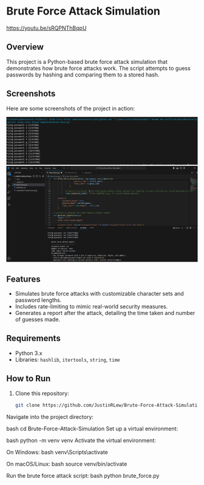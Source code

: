 # Brute Force Attack Simulation

https://youtu.be/sRQPNThBqpU

## Overview
This project is a Python-based brute force attack simulation that demonstrates how brute force attacks work. The script attempts to guess passwords by hashing and comparing them to a stored hash.

## Screenshots
Here are some screenshots of the project in action:

![Screenshot showing the brute force attack progress](screenshots/screenshot1_brute_force.png)
![Screenshot showing the final report](screenshots/screenshot2_brute_force.png)

## Features
- Simulates brute force attacks with customizable character sets and password lengths.
- Includes rate-limiting to mimic real-world security measures.
- Generates a report after the attack, detailing the time taken and number of guesses made.

## Requirements
- Python 3.x
- Libraries: `hashlib`, `itertools`, `string`, `time`

## How to Run
1. Clone this repository:
   ```bash
   git clone https://github.com/JustinRLew/Brute-Force-Attack-Simulation.git

Navigate into the project directory:

bash
cd Brute-Force-Attack-Simulation
Set up a virtual environment:

bash
python -m venv venv
Activate the virtual environment:

On Windows:
bash
venv\Scripts\activate

On macOS/Linux:
bash
source venv/bin/activate

Run the brute force attack script:
bash
python brute_force.py
